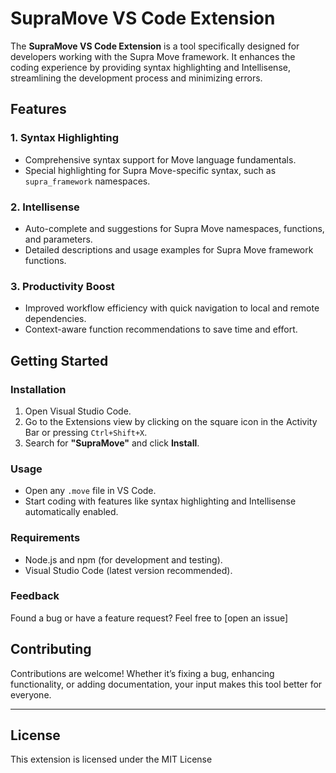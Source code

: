 # SupraMove VS Code Extension

The **SupraMove VS Code Extension** is a tool specifically designed for developers working with the Supra Move framework. It enhances the coding experience by providing syntax highlighting and Intellisense, streamlining the development process and minimizing errors.

## Features

### 1. Syntax Highlighting
- Comprehensive syntax support for Move language fundamentals.
- Special highlighting for Supra Move-specific syntax, such as `supra_framework` namespaces.

### 2. Intellisense
- Auto-complete and suggestions for Supra Move namespaces, functions, and parameters.
- Detailed descriptions and usage examples for Supra Move framework functions.

### 3. Productivity Boost
- Improved workflow efficiency with quick navigation to local and remote dependencies.
- Context-aware function recommendations to save time and effort.

## Getting Started

### Installation
1. Open Visual Studio Code.
2. Go to the Extensions view by clicking on the square icon in the Activity Bar or pressing `Ctrl+Shift+X`.
3. Search for **"SupraMove"** and click **Install**.

### Usage
- Open any `.move` file in VS Code.
- Start coding with features like syntax highlighting and Intellisense automatically enabled.

### Requirements
- Node.js and npm (for development and testing).
- Visual Studio Code (latest version recommended).

### Feedback
Found a bug or have a feature request? Feel free to [open an issue] 

## Contributing
Contributions are welcome! Whether it’s fixing a bug, enhancing functionality, or adding documentation, your input makes this tool better for everyone.

---

## License

This extension is licensed under the MIT License 
